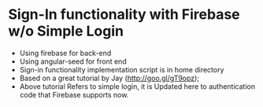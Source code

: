 # Sign-In functionality with Firebase w/o Simple Login
  - Using firebase for back-end
  - Using angular-seed for front end
  - Sign-in functionality implementation script is in home directory
  - Based on a great tutorial by Jay (http://goo.gl/gT9opz); 
  - Above tutorial Refers to simple login, it is Updated here to authentication code that Firebase supports now.


